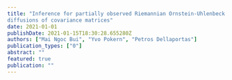 ```yaml
---
title: "Inference for partially observed Riemannian Ornstein-Uhlenbeck 
diffusions of covariance matrices"
date: 2021-01-01
publishDate: 2021-01-15T18:30:28.655280Z
authors: ["Mai Ngoc Bui", "Yvo Pokern", "Petros Dellaportas"]
publication_types: ["0"]
abstract: ""
featured: true
publication: ""
---
```



